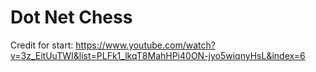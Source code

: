 # Dot Net Chess

Credit for start:
https://www.youtube.com/watch?v=3z_EitUuTWI&list=PLFk1_lkqT8MahHPi40ON-jyo5wiqnyHsL&index=6

